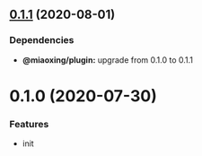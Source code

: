 ## [0.1.1](https://github.com/miaoxing/captcha/compare/v0.1.0...v0.1.1) (2020-08-01)





### Dependencies

* **@miaoxing/plugin:** upgrade from 0.1.0 to 0.1.1

# 0.1.0 (2020-07-30)


### Features

* init
